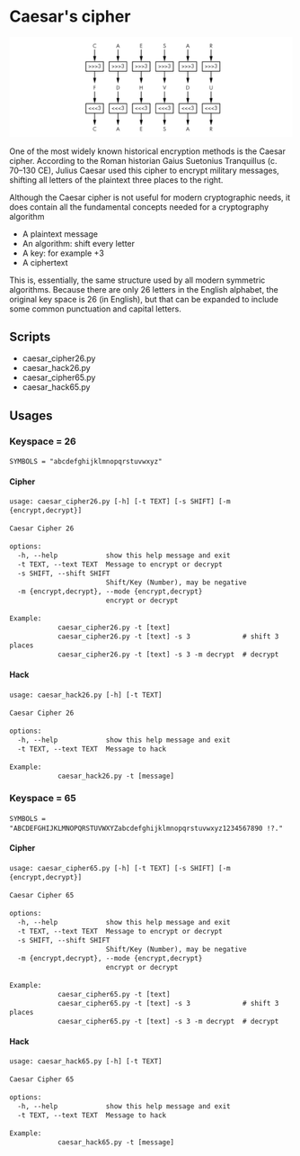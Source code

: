 # Caesar's cipher

![Caesar example](../assets/images/caesar.png?raw=true)

One of the most widely known historical encryption methods is the Caesar cipher. According to the Roman historian Gaius Suetonius Tranquillus (c. 70–130 CE), Julius Caesar used this cipher to encrypt military messages, shifting all letters of the plaintext three places to the right.

Although the Caesar cipher is not useful for modern cryptographic needs, it does contain all the fundamental concepts needed for a cryptography algorithm

* A plaintext message
* An algorithm: shift every letter
* A key: for example +3
* A ciphertext

This is, essentially, the same structure used by all modern symmetric algorithms. Because there are only 26 letters in the English alphabet, the original key space is 26 (in English), but that can be expanded to include some common punctuation and capital letters.

## Scripts

* caesar_cipher26.py
* caesar_hack26.py
* caesar_cipher65.py
* caesar_hack65.py

## Usages

### Keyspace = 26

`SYMBOLS = "abcdefghijklmnopqrstuvwxyz"`

#### Cipher

```shell
usage: caesar_cipher26.py [-h] [-t TEXT] [-s SHIFT] [-m {encrypt,decrypt}]

Caesar Cipher 26

options:
  -h, --help            show this help message and exit
  -t TEXT, --text TEXT  Message to encrypt or decrypt
  -s SHIFT, --shift SHIFT
                        Shift/Key (Number), may be negative
  -m {encrypt,decrypt}, --mode {encrypt,decrypt}
                        encrypt or decrypt

Example:
            caesar_cipher26.py -t [text]
            caesar_cipher26.py -t [text] -s 3             # shift 3 places
            caesar_cipher26.py -t [text] -s 3 -m decrypt  # decrypt
```

#### Hack

```shell
usage: caesar_hack26.py [-h] [-t TEXT]

Caesar Cipher 26

options:
  -h, --help            show this help message and exit
  -t TEXT, --text TEXT  Message to hack

Example:
            caesar_hack26.py -t [message]
```

### Keyspace = 65

`SYMBOLS = "ABCDEFGHIJKLMNOPQRSTUVWXYZabcdefghijklmnopqrstuvwxyz1234567890 !?."`

#### Cipher

```shell
usage: caesar_cipher65.py [-h] [-t TEXT] [-s SHIFT] [-m {encrypt,decrypt}]

Caesar Cipher 65

options:
  -h, --help            show this help message and exit
  -t TEXT, --text TEXT  Message to encrypt or decrypt
  -s SHIFT, --shift SHIFT
                        Shift/Key (Number), may be negative
  -m {encrypt,decrypt}, --mode {encrypt,decrypt}
                        encrypt or decrypt

Example:
            caesar_cipher65.py -t [text]
            caesar_cipher65.py -t [text] -s 3             # shift 3 places
            caesar_cipher65.py -t [text] -s 3 -m decrypt  # decrypt
```

#### Hack

```shell
usage: caesar_hack65.py [-h] [-t TEXT]

Caesar Cipher 65

options:
  -h, --help            show this help message and exit
  -t TEXT, --text TEXT  Message to hack

Example:
            caesar_hack65.py -t [message]
```

